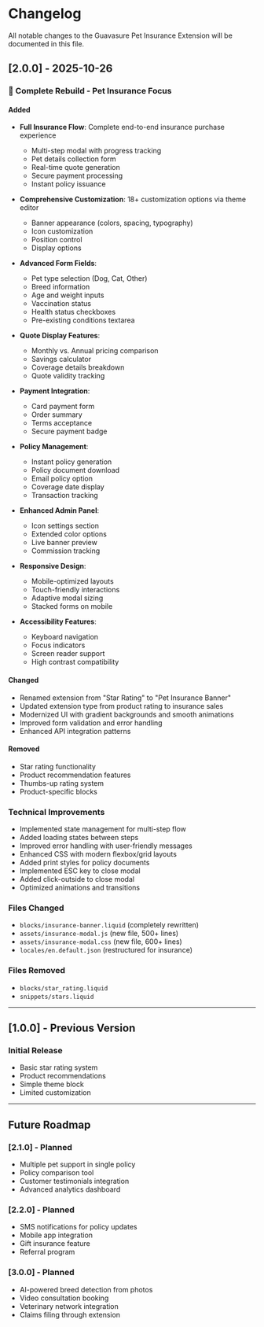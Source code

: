# Changelog

All notable changes to the Guavasure Pet Insurance Extension will be documented in this file.

## [2.0.0] - 2025-10-26

### 🎉 Complete Rebuild - Pet Insurance Focus

#### Added

- **Full Insurance Flow**: Complete end-to-end insurance purchase experience

  - Multi-step modal with progress tracking
  - Pet details collection form
  - Real-time quote generation
  - Secure payment processing
  - Instant policy issuance

- **Comprehensive Customization**: 18+ customization options via theme editor

  - Banner appearance (colors, spacing, typography)
  - Icon customization
  - Position control
  - Display options

- **Advanced Form Fields**:

  - Pet type selection (Dog, Cat, Other)
  - Breed information
  - Age and weight inputs
  - Vaccination status
  - Health status checkboxes
  - Pre-existing conditions textarea

- **Quote Display Features**:

  - Monthly vs. Annual pricing comparison
  - Savings calculator
  - Coverage details breakdown
  - Quote validity tracking

- **Payment Integration**:

  - Card payment form
  - Order summary
  - Terms acceptance
  - Secure payment badge

- **Policy Management**:

  - Instant policy generation
  - Policy document download
  - Email policy option
  - Coverage date display
  - Transaction tracking

- **Enhanced Admin Panel**:

  - Icon settings section
  - Extended color options
  - Live banner preview
  - Commission tracking

- **Responsive Design**:

  - Mobile-optimized layouts
  - Touch-friendly interactions
  - Adaptive modal sizing
  - Stacked forms on mobile

- **Accessibility Features**:
  - Keyboard navigation
  - Focus indicators
  - Screen reader support
  - High contrast compatibility

#### Changed

- Renamed extension from "Star Rating" to "Pet Insurance Banner"
- Updated extension type from product rating to insurance sales
- Modernized UI with gradient backgrounds and smooth animations
- Improved form validation and error handling
- Enhanced API integration patterns

#### Removed

- Star rating functionality
- Product recommendation features
- Thumbs-up rating system
- Product-specific blocks

### Technical Improvements

- Implemented state management for multi-step flow
- Added loading states between steps
- Improved error handling with user-friendly messages
- Enhanced CSS with modern flexbox/grid layouts
- Added print styles for policy documents
- Implemented ESC key to close modal
- Added click-outside to close modal
- Optimized animations and transitions

### Files Changed

- `blocks/insurance-banner.liquid` (completely rewritten)
- `assets/insurance-modal.js` (new file, 500+ lines)
- `assets/insurance-modal.css` (new file, 600+ lines)
- `locales/en.default.json` (restructured for insurance)

### Files Removed

- `blocks/star_rating.liquid`
- `snippets/stars.liquid`

---

## [1.0.0] - Previous Version

### Initial Release

- Basic star rating system
- Product recommendations
- Simple theme block
- Limited customization

---

## Future Roadmap

### [2.1.0] - Planned

- Multiple pet support in single policy
- Policy comparison tool
- Customer testimonials integration
- Advanced analytics dashboard

### [2.2.0] - Planned

- SMS notifications for policy updates
- Mobile app integration
- Gift insurance feature
- Referral program

### [3.0.0] - Planned

- AI-powered breed detection from photos
- Video consultation booking
- Veterinary network integration
- Claims filing through extension
